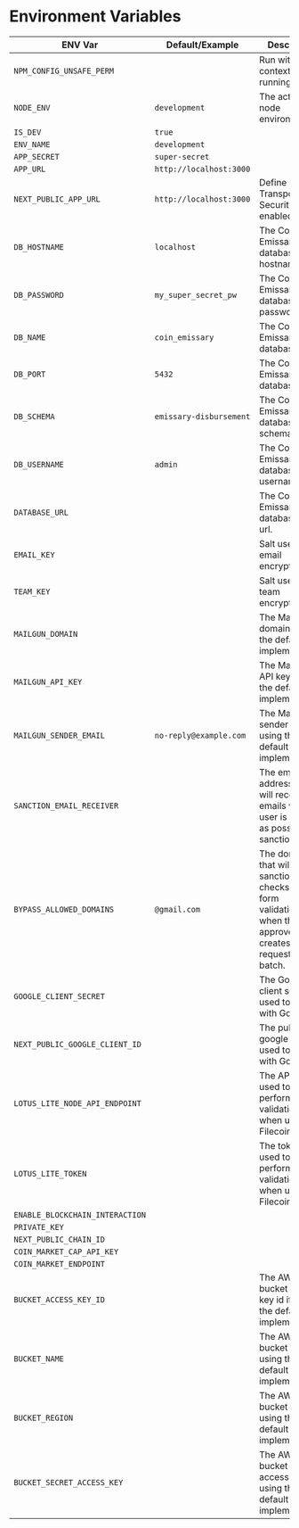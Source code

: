 # Environment Variables


| ENV Var                         | Default/Example         | Description                                                                                                                  |
| ------------------------------- | ----------------------- | ---------------------------------------------------------------------------------------------------------------------------- |
| `NPM_CONFIG_UNSAFE_PERM`        | ` `                     | Run within the context of the running script.                                                                                |
| `NODE_ENV`                      | `development`           | The actual node environment.                                                                                                 |
| `IS_DEV`                        | `true`                  |                                                                                                                              |
| `ENV_NAME`                      | `development`           |                                                                                                                              |
| `APP_SECRET`                    | `super-secret`          |                                                                                                                              |
| `APP_URL`                       | `http://localhost:3000` |                                                                                                                              |
| `NEXT_PUBLIC_APP_URL`           | `http://localhost:3000` | Define if the Transport Layer Security is enabled.                                                                           |
| `DB_HOSTNAME`                   | `localhost`             | The Coin Emissary database hostname.                                                                                         |
| `DB_PASSWORD`                   | `my_super_secret_pw`    | The Coin Emissary database password.                                                                                         |
| `DB_NAME`                       | `coin_emissary`         | The Coin Emissary database name.                                                                                             |
| `DB_PORT`                       | `5432`                  | The Coin Emissary database port.                                                                                             |
| `DB_SCHEMA`                     | `emissary-disbursement` | The Coin Emissary database schema name.                                                                                      |
| `DB_USERNAME`                   | `admin`                 | The Coin Emissary database username.                                                                                         |
| `DATABASE_URL`                  | ` `                     | The Coin Emissary database entire url.                                                                                       |
| `EMAIL_KEY`                     | ` `                     | Salt used for email encryption.                                                                                              |
| `TEAM_KEY`                      | ` `                     | Salt used for team encryption.                                                                                               |
| `MAILGUN_DOMAIN`                | ` `                     | The Mailgun domain if using the default implementation.                                                                      |
| `MAILGUN_API_KEY`               | ` `                     | The Mailgun API key if using the default implementation.                                                                     |
| `MAILGUN_SENDER_EMAIL`          | `no-reply@example.com`  | The Mailgun sender email if using the default implementation.                                                                |
| `SANCTION_EMAIL_RECEIVER`       | ` `                     | The email address that will receive emails when a user is marked as possible sanctioned.                                     |
| `BYPASS_ALLOWED_DOMAINS`        | `@gmail.com`            | The domains that will bypass sanctioned checks and tax form validations when the approver creates transfer request in batch. |
| `GOOGLE_CLIENT_SECRET`          | ` `                     | The Google client secret used to login with Google.                                                                          |
| `NEXT_PUBLIC_GOOGLE_CLIENT_ID`  | ` `                     | The public google client id used to login with Google.                                                                       |
| `LOTUS_LITE_NODE_API_ENDPOINT`  | ` `                     | The API key used to perform validations when using a Filecoin wallet                                                         |
| `LOTUS_LITE_TOKEN`              | ` `                     | The token key used to perform validations when using a Filecoin wallet                                                       |
| `ENABLE_BLOCKCHAIN_INTERACTION` | ` `                     |                                                                                                                              |
| `PRIVATE_KEY`                   | ` `                     |                                                                                                                              |
| `NEXT_PUBLIC_CHAIN_ID`          | ` `                     |                                                                                                                              |
| `COIN_MARKET_CAP_API_KEY`       | ` `                     |                                                                                                                              |
| `COIN_MARKET_ENDPOINT`          | ` `                     |                                                                                                                              |
| `BUCKET_ACCESS_KEY_ID`          | ` `                     | The AWS S3 bucket access key id if using the default implementation.                                                         |
| `BUCKET_NAME`                   | ` `                     | The AWS S3 bucket name if using the default implementation.                                                                  |
| `BUCKET_REGION`                 | ` `                     | The AWS S3 bucket region if using the default implementation.                                                                |
| `BUCKET_SECRET_ACCESS_KEY`      | ` `                     | The AWS S3 bucket secret access key if using the default implementation.                                                     |
